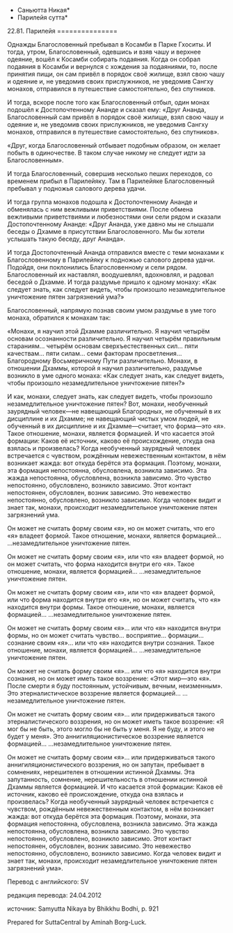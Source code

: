 * Саньютта Никая*
* Парилейя сутта*

22\.81\. Парилейя
\=\=\=\=\=\=\=\=\=\=\=\=\=\=\=

Однажды Благословенный пребывал в Косамби в Парке Гхоситы\. И тогда, утром, Благословенный, одевшись и взяв чашу и верхнее одеяние, вошёл к Косамби собирать подаяния\. Когда он собрал подаяния в Косамби и вернулся с хождения за подаяниями, то, после принятия пищи, он сам привёл в порядок своё жилище, взял свою чашу и одеяние и, не уведомив своих прислужников, не уведомив Сангху монахов, отправился в путешествие самостоятельно, без спутников\.

И тогда, вскоре после того как Благословенный отбыл, один монах подошёл к Достопочтенному Ананде и сказал ему: «Друг Ананда, Благословенный сам привёл в порядок своё жилище, взял свою чашу и одеяние и, не уведомив своих прислужников, не уведомив Сангху монахов, отправился в путешествие самостоятельно, без спутников»\.

«Друг, когда Благословенный отбывает подобным образом, он желает побыть в одиночестве\. В таком случае никому не следует идти за Благословенным»\.

И тогда Благословенный, совершив несколько пеших переходов, со временем прибыл в Парилейяку\. Там в Парилейяке Благословенный пребывал у подножья салового дерева удачи\.

И тогда группа монахов подошла к Достопочтенному Ананде и обменялась с ним вежливыми приветствиями\. После обмена вежливыми приветствиями и любезностями они сели рядом и сказали Достопочтенному Ананде: «Друг Ананда, уже давно мы не слышали беседы о Дхамме в присутствии Благословенного\. Мы бы хотели услышать такую беседу, друг Ананда»\.

И тогда Достопочтенный Ананда отправился вместе с теми монахами к Благословенному в Парилейяку к подножью салового дерева удачи\. Подойдя, они поклонились Благословенному и сели рядом\. Благословенный их наставлял, воодушевлял, вдохновлял, и радовал беседой о Дхамме\. И тогда раздумье пришло к одному монаху: «Как следует знать, как следует видеть, чтобы произошло незамедлительное уничтожение пятен загрязнений ума?»

Благословенный, напрямую познав своим умом раздумье в уме того монаха, обратился к монахам так:

«Монахи, я научил этой Дхамме различительно\. Я научил четырём основам осознанности различительно\. Я научил четырём правильным стараниям… четырём основам сверхъестественных сил… пяти качествам… пяти силам… семи факторам просветления… Благородному Восьмеричному Пути различительно\. Монахи, в отношении Дхаммы, которой я научил различительно, раздумье возникло в уме одного монаха: «Как следует знать, как следует видеть, чтобы произошло незамедлительное уничтожение пятен?»

И как, монахи, следует знать, как следует видеть, чтобы произошло незамедлительное уничтожение пятен? Вот, монахи, необученный заурядный человек—не навещающий Благородных, не обученный в их дисциплине и их Дхамме; не навещающий чистых умом людей, не обученный в их дисциплине и их Дхамме—считает, что форма—это «я»\. Такое отношение, монахи, является формацией\. И что касается этой формации: Каков её источник, каково её происхождение, откуда она взялась и произвелась? Когда необученный заурядный человек встречается с чувством, рождённым невежественным контактом, в нём возникает жажда: вот откуда берётся эта формация\. Поэтому, монахи, эта формация непостоянна, обусловлена, возникла зависимо\. Эта жажда непостоянна, обусловлена, возникла зависимо\. Это чувство непостоянно, обусловлено, возникло зависимо\. Этот контакт непостоянен, обусловлен, возник зависимо\. Это невежество непостоянно, обусловлено, возникло зависимо\. Когда человек видит и знает так, монахи, происходит незамедлительное уничтожение пятен загрязнений ума\.

Он может не считать форму своим «я», но он может считать, что его «я» владеет формой\. Такое отношение, монахи, является формацией… …незамедлительное уничтожение пятен\.

Он может не считать форму своим «я», или что «я» владеет формой, но он может считать, что форма находится внутри его «я»\. Такое отношение, монахи, является формацией… …незамедлительное уничтожение пятен\.

Он может не считать форму своим «я», или что «я» владеет формой, или что форма находится внутри его «я», но он может считать, что «я» находится внутри формы\. Такое отношение, монахи, является формацией… …незамедлительное уничтожение пятен\.

Он может не считать форму своим «я»… или что «я» находится внутри формы, но он может считать чувство… восприятие… формации… сознание своим «я»… или что «я» находится внутри сознания\. Такое отношение, монахи, является формацией… …незамедлительное уничтожение пятен\.

Он может не считать форму своим «я»… или что «я» находится внутри сознания, но он может иметь такое воззрение: «Этот мир—это «я»\. После смерти я буду постоянным, устойчивым, вечным, неизменным»\. Это этерналистическое воззрение является формацией… …незамедлительное уничтожение пятен\.

Он может не считать форму своим «я»… или придерживаться такого этерналистического воззрения, но он может иметь такое воззрение: «Я мог бы не быть, этого могло бы не быть у меня\. Я не буду, и этого не будет у меня»\. Это аннигиляционистическое воззрение является формацией… …незамедлительное уничтожение пятен\.

Он может не считать форму своим «я»… или придерживаться такого аннигиляционистического воззрения, но он запутан, пребывает в сомнениях, нерешителен в отношении истинной Дхаммы\. Эта запутанность, сомнение, нерешительность в отношении истинной Дхаммы является формацией\. И что касается этой формации: Каков её источник, каково её происхождение, откуда она взялась и произвелась? Когда необученный заурядный человек встречается с чувством, рождённым невежественным контактом, в нём возникает жажда: вот откуда берётся эта формация\. Поэтому, монахи, эта формация непостоянна, обусловлена, возникла зависимо\. Эта жажда непостоянна, обусловлена, возникла зависимо\. Это чувство непостоянно, обусловлено, возникло зависимо\. Этот контакт непостоянен, обусловлен, возник зависимо\. Это невежество непостоянно, обусловлено, возникло зависимо\. Когда человек видит и знает так, монахи, происходит незамедлительное уничтожение пятен загрязнений ума»\.

Перевод с английского: SV

редакция перевода: 24\.04\.2012

источник: Samyutta Nikaya by Bhikkhu Bodhi, p\. 921

Prepared for SuttaCentral by Aminah Borg\-Luck\.